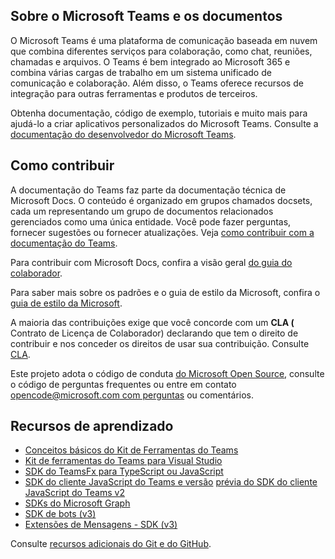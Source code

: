 ## <a name="about-microsoft-teams-and-the-docs"></a>Sobre o Microsoft Teams e os documentos

O Microsoft Teams é uma plataforma de comunicação baseada em nuvem que combina diferentes serviços para colaboração, como chat, reuniões, chamadas e arquivos. O Teams é bem integrado ao Microsoft 365 e combina várias cargas de trabalho em um sistema unificado de comunicação e colaboração. Além disso, o Teams oferece recursos de integração para outras ferramentas e produtos de terceiros.

Obtenha documentação, código de exemplo, tutoriais e muito mais para ajudá-lo a criar aplicativos personalizados do Microsoft Teams. Consulte a [documentação do desenvolvedor do Microsoft Teams](https://learn.microsoft.com/microsoftteams/platform/mstdd-landing/).

## <a name="how-to-contribute"></a>Como contribuir

A documentação do Teams faz parte da documentação técnica de Microsoft Docs. O conteúdo é organizado em grupos chamados docsets, cada um representando um grupo de documentos relacionados gerenciados como uma única entidade. Você pode fazer perguntas, fornecer sugestões ou fornecer atualizações. Veja [como contribuir com a documentação do Teams](https://learn.microsoft.com/microsoftteams/platform/resources/teams-contributor-reference/).

Para contribuir com Microsoft Docs, confira a visão geral [do guia do colaborador](https://learn.microsoft.com/contribute/).

Para saber mais sobre os padrões e o guia de estilo da Microsoft, confira o [guia de estilo da Microsoft](https://learn.microsoft.com/style-guide/welcome/).

A maioria das contribuições exige que você concorde com um **CLA (** Contrato de Licença de Colaborador) declarando que tem o direito de contribuir e nos conceder os direitos de usar sua contribuição. Consulte [CLA](https://cla.microsoft.com/).

Este projeto adota o código de conduta [do Microsoft Open Source](https://opensource.microsoft.com/codeofconduct/), consulte [](https://opensource.microsoft.com/codeofconduct/faq/) o código de perguntas frequentes ou entre em contato [opencode@microsoft.com com perguntas](mailto:opencode@microsoft.com) ou comentários.

## <a name="learning-resources"></a>Recursos de aprendizado

* [Conceitos básicos do Kit de Ferramentas do Teams](https://learn.microsoft.com/microsoftteams/platform/toolkit/teams-toolkit-fundamentals/)
* [Kit de ferramentas do Teams para Visual Studio](https://learn.microsoft.com/microsoftteams/platform/toolkit/visual-studio-overview/)
* [SDK do TeamsFx para TypeScript ou JavaScript](https://learn.microsoft.com/microsoftteams/platform/toolkit/teamsfx-sdk/)
* [SDK do cliente JavaScript do Teams e versão](https://learn.microsoft.com/microsoftteams/platform/tabs/how-to/using-teams-client-sdk/) [prévia do SDK do cliente JavaScript do Teams v2](https://learn.microsoft.com/microsoftteams/platform/m365-apps/using-teams-client-sdk-preview?tabs=manifest-teams-toolkit%2Cjavascript/)
* [SDKs do Microsoft Graph](https://learn.microsoft.com/graph/sdks/sdks-overview/)
* [SDK de bots (v3)](https://learn.microsoft.com/microsoftteams/platform/resources/bot-v3/bots-overview/)
* [Extensões de Mensagens - SDK (v3)](https://learn.microsoft.com/microsoftteams/platform/resources/messaging-extension-v3/messaging-extensions-overview/)

Consulte [recursos adicionais do Git e do GitHub](https://learn.microsoft.com/contribute/additional-resources).
